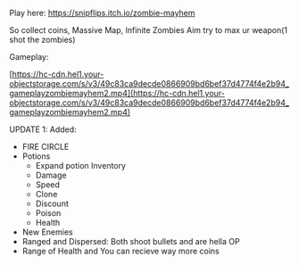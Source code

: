 Play here: https://snipflips.itch.io/zombie-mayhem

So collect coins, Massive Map, Infinite Zombies
Aim try to max ur weapon(1 shot the zombies)

Gameplay:

[https://hc-cdn.hel1.your-objectstorage.com/s/v3/49c83ca9decde0866909bd6bef37d4774f4e2b94_gameplayzombiemayhem2.mp4](https://hc-cdn.hel1.your-objectstorage.com/s/v3/49c83ca9decde0866909bd6bef37d4774f4e2b94_gameplayzombiemayhem2.mp4)

UPDATE 1:
Added:
- FIRE CIRCLE
- Potions
   - Expand potion Inventory
   - Damage
   - Speed
   - Clone
   - Discount
   - Poison
   - Health
- New Enemies
- Ranged and Dispersed: Both shoot bullets and are hella OP
- Range of Health and You can recieve way more coins
